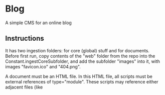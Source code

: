 # Blog
A simple CMS for an online blog

## Instructions

It has two ingestion folders: for core (global) stuff and for documents. Before first run, copy contents of 
the "web" folder from the repo into the Constant.ingestCoreSubfolder, and add the subfolder "images" into it,
with images "favicon.ico" and "404.png".

A document must be an HTML file. In this HTML file, all scripts must be external references of type="module".
These scripts may reference either adjacent files (like <script type="module" src="./module.mjs"/>)
or global scripts (like <script type="module" src="globalModule.mjs"/>).